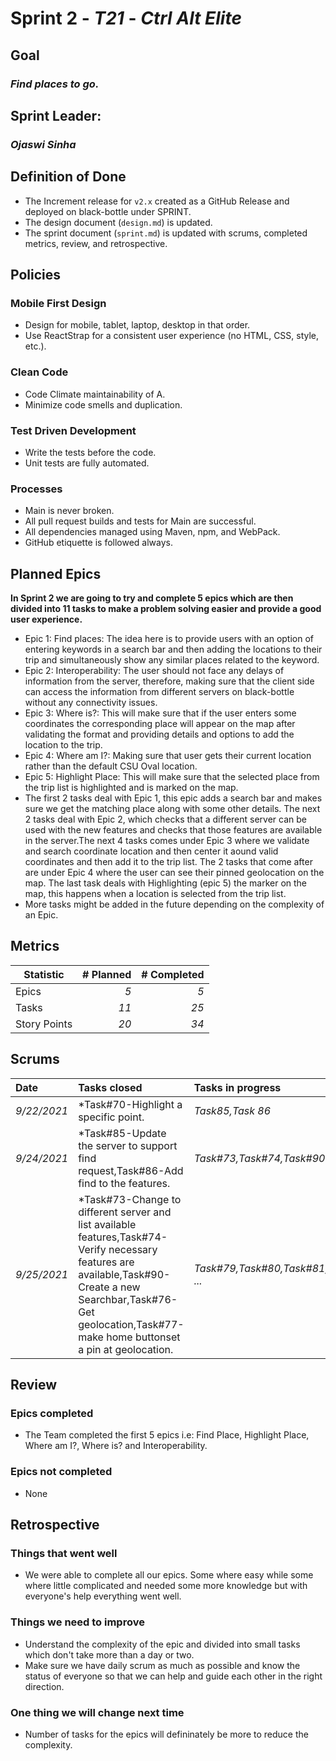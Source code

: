 # Sprint 2 - *T21* - *Ctrl Alt Elite*

## Goal
### *Find places to go.*

## Sprint Leader: 
### *Ojaswi Sinha*

## Definition of Done

* The Increment release for `v2.x` created as a GitHub Release and deployed on black-bottle under SPRINT.
* The design document (`design.md`) is updated.
* The sprint document (`sprint.md`) is updated with scrums, completed metrics, review, and retrospective.

## Policies

### Mobile First Design
* Design for mobile, tablet, laptop, desktop in that order.
* Use ReactStrap for a consistent user experience (no HTML, CSS, style, etc.).

### Clean Code
* Code Climate maintainability of A.
* Minimize code smells and duplication.

### Test Driven Development
* Write the tests before the code.
* Unit tests are fully automated.

### Processes
* Main is never broken. 
* All pull request builds and tests for Main are successful.
* All dependencies managed using Maven, npm, and WebPack.
* GitHub etiquette is followed always.


## Planned Epics
**In Sprint 2 we are going to try and complete 5 epics which are then divided into 11 tasks to make a problem solving easier and provide a good user experience.**

- Epic 1: Find places: The idea here is to provide users with an option of entering keywords in a search bar and then adding the locations to their trip and simultaneously show any similar places related to the keyword.
- Epic 2: Interoperability: The user should not face any delays of information from the server, therefore, making sure that the client side can access the information from different servers on black-bottle without any connectivity issues.
- Epic 3: Where is?: This will make sure that if the user enters some coordinates the corresponding place will appear on the map after validating the format and providing details and options to add the location to the trip.
- Epic 4: Where am I?: Making sure that user gets their current location rather than the default CSU Oval location.
- Epic 5: Highlight Place: This will make sure that the selected place from the trip list is highlighted and is marked on the map.
- The first 2 tasks deal with Epic 1, this epic adds a search bar and makes sure we get the matching place along with some other details. The next 2 tasks deal with Epic 2, which checks that a different server can be used with the new features and checks that those features are available in the server.The next 4 tasks comes under Epic 3 where we validate and search coordinate location and then center it aound valid coordinates and then add it to the trip list. The 2 tasks that come after are under Epic 4 where the user can see their pinned geolocation on the map. The last task deals with Highlighting (epic 5) the marker on the map, this happens when a location is selected from the trip list.
- More tasks might be added in the future depending on the complexity of an Epic.

## Metrics

| Statistic | # Planned | # Completed |
| --- | ---: | ---: |
| Epics | *5* | *5* |
| Tasks |  *11*   | *25* | 
| Story Points |  *20*  | *34* | 


## Scrums

| Date | Tasks closed  | Tasks in progress | Impediments |
| :--- | :--- | :--- | :--- |
| *9/22/2021* | *Task#70-Highlight a specific point. | *Task85,Task 86* | *None* | 
| *9/24/2021* | *Task#85-Update the server to support find request,Task#86-Add find to the features. | *Task#73,Task#74,Task#90* | *None* | 
| *9/25/2021* | *Task#73-Change to different server and list available features,Task#74-Verify necessary features are available,Task#90-Create a new Searchbar,Task#76-Get geolocation,Task#77-make home buttonset a pin at geolocation. | *Task#79,Task#80,Task#81, ...* | *Figuring out how to connect the search bar to the database. |


## Review

### Epics completed
- The Team completed the first 5 epics  i.e: Find Place, Highlight Place, Where am I?, Where is? and Interoperability.

### Epics not completed
- None

## Retrospective

### Things that went well
- We were able to complete all our epics. Some where easy while some where little complicated and needed some more knowledge but with everyone's help everything went well.
### Things we need to improve
- Understand the complexity of the epic and divided into small tasks which don't take more than a day or two.
- Make sure we have daily scrum as much as possible and know the status of everyone so that we can help and guide each other in the right direction.

### One thing we will change next time
- Number of tasks for the epics will defininately be more to reduce the complexity.
